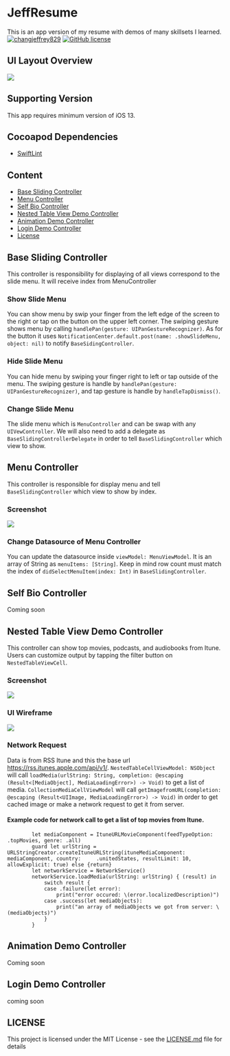 # JeffResume
This is an app version of my resume with demos of many skillsets I learned.
[![changjeffrey829](https://circleci.com/gh/changjeffrey829/JeffResume.svg?style=svg)](https://circleci.com/gh/changjeffrey829/JeffResume)
[![GitHub license](https://img.shields.io/badge/license-MIT-blue.svg)](LICENSE.md)

## UI Layout Overview
![](https://i.imgur.com/5SrTUGal.png)

## Supporting Version
This app requires minimum version of iOS 13.

## Cocoapod Dependencies
- [SwiftLint](https://github.com/realm/SwiftLint)

## Content
- [Base Sliding Controller](#base-sliding-controller)
- [Menu Controller](#menu-controller)
- [Self Bio Controller](#self-bio-controller)
- [Nested Table View Demo Controller](#nested-table-view-demo-controller)
- [Animation Demo Controller](#animation-demo-controller)
- [Login Demo Controller](#login-demo-controller)
- [License](#license)

## Base Sliding Controller
This controller is responsibility for displaying of all views correspond to the slide menu. It will receive index from MenuController

### Show Slide Menu
You can show menu by swip your finger from the left edge of the screen to the right or tap on the button on the upper left corner. The swiping gesture shows menu by calling ```handlePan(gesture: UIPanGestureRecognizer)```. As for the button it uses ```NotificationCenter.default.post(name: .showSlideMenu, object: nil)``` to notify ```BaseSidingController```.

### Hide Slide Menu
You can hide menu by swiping your finger right to left or tap outside of the menu. The swiping gesture is handle by ```handlePan(gesture: UIPanGestureRecognizer)```, and tap gesture is handle by ```handleTapDismiss()```.

### Change Slide Menu
The slide menu which is ```MenuController``` and can be swap with any ```UIVewController```. We will also need to add a delegate as ```BaseSlidingControllerDelegate``` in order to tell ```BaseSlidingController``` which view to show. 

## Menu Controller
This controller is responsible for display menu and tell ```BaseSlidingController``` which view to show by index.

### Screenshot
![](https://i.imgur.com/XmpVaCZl.png)

### Change Datasource of Menu Controller
You can update the datasource inside ```viewModel: MenuViewModel```. It is an array of String as ```menuItems: [String]```. Keep in mind row count must match the index of ```didSelectMenuItem(index: Int)``` in ```BaseSlidingController```. 

## Self Bio Controller
Coming soon

## Nested Table View Demo Controller
This controller can show top movies, podcasts, and audiobooks from Itune. Users can customize output by tapping the filter button on ```NestedTableViewCell```.

### Screenshot
![](https://i.imgur.com/5tf5fwIl.png)

### UI Wireframe
![](https://i.imgur.com/JmZiFE2l.png)

### Network Request
Data is from RSS Itune and this the base url https://rss.itunes.apple.com/api/v1/. ```NestedTableCellViewModel: NSObject``` will call ```loadMedia(urlString: String, completion: @escaping (Result<[MediaObject], MediaLoadingError>) -> Void)``` to get a list of media. ```CollectionMediaCellViewModel``` will call ```getImagefromURL(completion: @escaping (Result<UIImage, MediaLoadingError>) -> Void)``` in order to get cached image or make a network request to get it from server.

#### Example code for network call to get a list of top movies from Itune.
```
        let mediaComponent = ItuneURLMovieComponent(feedTypeOption: .topMovies, genre: .all)
        guard let urlString = URLStringCreator.createItuneURLString(ituneMediaComponent: mediaComponent, country:     .unitedStates, resultLimit: 10, allowExplicit: true) else {return}
        let networkService = NetworkService()
        networkService.loadMedia(urlString: urlString) { (result) in
            switch result {
            case .failure(let error):
                print("error occured: \(error.localizedDescription)")
            case .success(let mediaObjects):
                print("an array of mediaObjects we got from server: \(mediaObjects)")
            }
        }
```

## Animation Demo Controller
Coming soon

## Login Demo Controller
coming soon

## LICENSE
This project is licensed under the MIT License - see the [LICENSE.md](LICENSE.md) file for details
